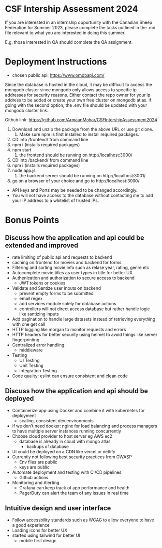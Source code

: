 # CSF Intership Assessment 2024

If you are interested in an internship opportunity with the Canadian Sheep Federation for Summer 2023, please complete the tasks outlined in the .md file relevant to what you are interested in doing this summer.

E.g. those interested in QA should complete the QA assignment.

# Deployment Instructions

- chosen public api: https://www.omdbapi.com/

Since the database is hosted in the cloud, it may be difficult to access the mongodb cluster since mongodb only allows access to specific ip addresses for security reasons. Either contact the repo owner for your ip address to be added or create your own free cluster on mongodb atlas. If going with the second option, the .env file should be updated with your mongodb cluster link.

Github link: https://github.com/ArmaanMohar/CSFIntershipAssessment2024

1. Download and unzip the package from the above URL or use git clone.
   1. Make sure npm is first installed to install required packages.
2. CD into /frontend/ from command line
3. npm i (installs required packages)
4. npm start
   1. the frontend should be running on http://localhost:3000/
5. CD into /backend/ from command line
6. npm i (installs required packages)
7. node app.js
   1. the backend server should be running on http://localhost:3001/
8. go on a browser of your choice and go to http://localhost:3000/

- API keys and Ports may be needed to be changed accordingly.
- You will not have access to the database without contacting me to add your IP address to a whitelist of trusted IPs.

# Bonus Points

## Discuss how the application and api could be extended and improved

- rate limiting of public api and requests to backend
- caching on frontend for movies and backend for forms
- Filtering and sorting movie info such as relase year, rating, genre etc
- Autocomplete movie titles as user types in title for better UX
- Authenication and authorization to secure access to backend
  - JWT tokens or cookies
- Validate and Santize user inputs on backend
  - prevent empty forms to be submitted
  - email regex
  - add services module solely for database actions
  - controllers will not direct access database but rather handle logic like santizing inputs
- Add pagination to handle large datasets instead of retrieving everything with one get call
- HTTP logging like morgan to monitor requests and errors
- HTTP headers for better security using helmet to avoid things like server fingerprinting
- Centralized error handling
  - middleware
- Testing
  - UI Testing
  - Unit Testing
  - Integration Testing
- Code quality: eslint can ensure consistent and clean code

## Discuss how the application and api should be deployed

- Containerize app using Docker and combine it with kubernetes for deployment
  - scaling, consistent dev environments
- If we don't need docker: nginx for load balancing and process managers to have multiple server instances running concurrently
- Choose cloud provider to host server eg AWS ec2
  - database is already in cloud with mongo atlas
    - backups of database
- UI could be deployed on a CDN like vercel or netlify
- Currently not following best security practices from OWASP
  - Env files are public
  - keys are public
- Automate deployment and testing with CI/CD pipelines
  - Github actions
- Monitoring and Alerting
  - Grafana can keep track of app performance and health
  - PagerDuty can alert the team of any issues in real time

## Intuitive design and user interface

- Follow accessbility standards such as WCAG to allow everyone to have a good experience
- Loading icons for better UX
- started using tailwind for better UI
  - mobile first design
